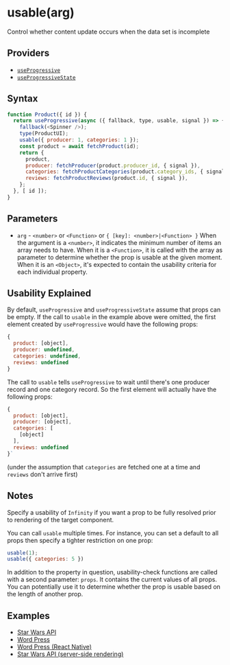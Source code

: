 # usable(arg)

Control whether content update occurs when the data set is incomplete

## Providers

* [`useProgressive`](useProgressive.md#readme)
* [`useProgressiveState`](useProgressiveState.md#readme)

## Syntax

```js
function Product({ id }) {
  return useProgressive(async ({ fallback, type, usable, signal }) => {
    fallback(<Spinner />);
    type(ProductUI);
    usable({ producer: 1, categories: 1 });
    const product = await fetchProduct(id);
    return {
      product,
      producer: fetchProducer(product.producer_id, { signal }),
      categories: fetchProductCategories(product.category_ids, { signal }),
      reviews: fetchProductReviews(product.id, { signal }),
    };
  }, [ id ]);
}
```

## Parameters

* `arg` - `<number>` or `<Function>` or `{ [key]: <number>|<Function> }` When the argument is a `<number>`, 
it indicates the minimum number of items an array needs to have. When it is a `<Function>`, it is called with 
the array as parameter to determine whether the prop is usable at the given moment. When it is an `<Object>`, 
it's expected to contain the usability criteria for each individual property.

## Usability Explained

By default, `useProgressive` and `useProgressiveState` assume that props can be empty. If the call to `usable` in 
the example above were omitted, the first element created by `useProgressive` would have the following props:

```js
{ 
  product: [object], 
  producer: undefined, 
  categories: undefined, 
  reviews: undefined 
}
```

The call to `usable` tells `useProgressive` to wait until there's one producer record and one category record. So 
the first element will actually have the following props:

```js
{ 
  product: [object], 
  producer: [object], 
  categories: [ 
    [object] 
  ], 
  reviews: undefined 
}`
```

(under the assumption that `categories` are fetched one at a time and `reviews` don't arrive first)

## Notes

Specify a usability of `Infinity` if you want a prop to be fully resolved prior to rendering of the target 
component.

You can call `usable` multiple times. For instance, you can set a default to all props then specify a tighter
restriction on one prop:

```js
usable(1);
usable({ categories: 5 })
```

In addition to the property in question, usability-check functions are called with a second parameter: `props`. It
contains the current values of all props. You can potentially use it to determine whether the prop is usable
based on the length of another prop.

## Examples

* [Star Wars API](../examples/swapi/README.md#readme)
* [Word Press](../examples/wordpress.md#readme)
* [Word Press (React Native)](../examples/wordpress-react-native.md#readme)
* [Star Wars API (server-side rendering)](../examples/swapi-ssr/README.md#readme)
